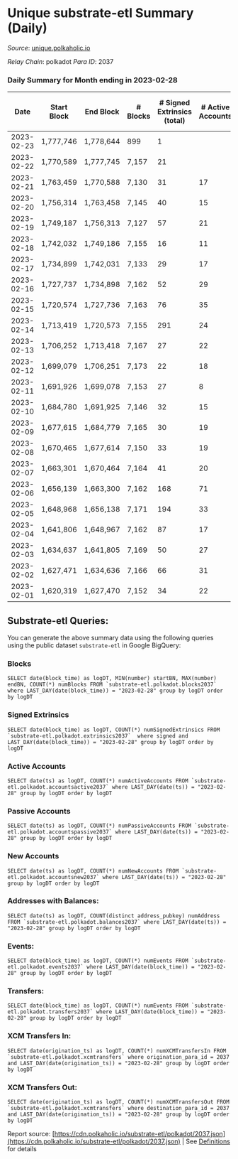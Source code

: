 # Unique substrate-etl Summary (Daily)

_Source_: [unique.polkaholic.io](https://unique.polkaholic.io)

*Relay Chain*: polkadot
*Para ID*: 2037



### Daily Summary for Month ending in 2023-02-28


| Date | Start Block | End Block | # Blocks | # Signed Extrinsics (total) | # Active Accounts | # Passive | # New | # Addresses with Balances | # Events | # Transfers | # XCM Transfers In | # XCM Transfers Out | Issues | 
| ---- | ----------- | --------- | -------- | --------------------------- | ----------------- | --------- | ----- | ------------------------- | -------- | ----------- | ------------------ | ------------------- | ------ |
| 2023-02-23 | 1,777,746 | 1,778,644 | 899 | 1 |  |  |  |  | 1,911 | 1  |   |   |  |
| 2023-02-22 | 1,770,589 | 1,777,745 | 7,157 | 21 |  |  |  |  | 15,284 | 14  |   |   |  |
| 2023-02-21 | 1,763,459 | 1,770,588 | 7,130 | 31 | 17 |  | 2 | 16,207 | 15,320 | 22  |   |   |  |
| 2023-02-20 | 1,756,314 | 1,763,458 | 7,145 | 40 | 15 |  | 4 | 16,205 | 15,360 | 33  |   |   |  |
| 2023-02-19 | 1,749,187 | 1,756,313 | 7,127 | 57 | 21 |  | 6 | 16,201 | 15,407 | 51  |   |   |  |
| 2023-02-18 | 1,742,032 | 1,749,186 | 7,155 | 16 | 11 |  |  | 16,195 | 15,248 | 9  |   |   |  |
| 2023-02-17 | 1,734,899 | 1,742,031 | 7,133 | 29 | 17 |  | 8 | 16,195 | 15,296 | 16  |   |   |  |
| 2023-02-16 | 1,727,737 | 1,734,898 | 7,162 | 52 | 29 |  | 4 | 16,187 | 15,476 | 29  |   |   |  |
| 2023-02-15 | 1,720,574 | 1,727,736 | 7,163 | 76 | 35 |  | 6 | 16,183 | 15,577 | 65  |   |   |  |
| 2023-02-14 | 1,713,419 | 1,720,573 | 7,155 | 291 | 24 |  | 4 | 16,177 | 16,631 | 284  |   |   |  |
| 2023-02-13 | 1,706,252 | 1,713,418 | 7,167 | 27 | 22 |  | 2 | 16,173 | 15,331 | 18  |   |   |  |
| 2023-02-12 | 1,699,079 | 1,706,251 | 7,173 | 22 | 18 |  | 2 | 16,171 | 15,321 | 14  |   |   |  |
| 2023-02-11 | 1,691,926 | 1,699,078 | 7,153 | 27 | 8 |  |  | 16,169 | 15,300 | 20  |   |   |  |
| 2023-02-10 | 1,684,780 | 1,691,925 | 7,146 | 32 | 15 |  | 2 | 16,169 | 15,321 | 24  |   |   |  |
| 2023-02-09 | 1,677,615 | 1,684,779 | 7,165 | 30 | 19 |  | 1 | 16,167 | 15,351 | 19  |   |   |  |
| 2023-02-08 | 1,670,465 | 1,677,614 | 7,150 | 33 | 19 |  | 6 | 16,166 | 15,335 | 25  |   |   |  |
| 2023-02-07 | 1,663,301 | 1,670,464 | 7,164 | 41 | 20 |  | 2 | 16,160 | 15,394 | 27  |   |   |  |
| 2023-02-06 | 1,656,139 | 1,663,300 | 7,162 | 168 | 71 |  | 16,158 | 16,158 | 16,044 | 147  |   |   |  |
| 2023-02-05 | 1,648,968 | 1,656,138 | 7,171 | 194 | 33 |  |  | 16,152 | 16,188 | 172  |   |   |  |
| 2023-02-04 | 1,641,806 | 1,648,967 | 7,162 | 87 | 17 |  | 16,147 | 16,147 | 15,623 | 78  |   |   |  |
| 2023-02-03 | 1,634,637 | 1,641,805 | 7,169 | 50 | 27 |  |  | 16,144 | 15,456 | 25  |   |   |  |
| 2023-02-02 | 1,627,471 | 1,634,636 | 7,166 | 66 | 31 |  |  | 16,140 | 15,526 | 45  |   |   |  |
| 2023-02-01 | 1,620,319 | 1,627,470 | 7,152 | 34 | 22 |  |  | 16,137 | 15,338 | 22  |   |   |  |

## Substrate-etl Queries:
You can generate the above summary data using the following queries using the public dataset `substrate-etl` in Google BigQuery:


### Blocks
```
SELECT date(block_time) as logDT, MIN(number) startBN, MAX(number) endBN, COUNT(*) numBlocks FROM `substrate-etl.polkadot.blocks2037`  where LAST_DAY(date(block_time)) = "2023-02-28" group by logDT order by logDT
```


### Signed Extrinsics
```
SELECT date(block_time) as logDT, COUNT(*) numSignedExtrinsics FROM `substrate-etl.polkadot.extrinsics2037`  where signed and LAST_DAY(date(block_time)) = "2023-02-28" group by logDT order by logDT
```


### Active Accounts
```
SELECT date(ts) as logDT, COUNT(*) numActiveAccounts FROM `substrate-etl.polkadot.accountsactive2037` where LAST_DAY(date(ts)) = "2023-02-28" group by logDT order by logDT
```


### Passive Accounts
```
SELECT date(ts) as logDT, COUNT(*) numPassiveAccounts FROM `substrate-etl.polkadot.accountspassive2037` where LAST_DAY(date(ts)) = "2023-02-28" group by logDT order by logDT
```


### New Accounts
```
SELECT date(ts) as logDT, COUNT(*) numNewAccounts FROM `substrate-etl.polkadot.accountsnew2037` where LAST_DAY(date(ts)) = "2023-02-28" group by logDT order by logDT
```


### Addresses with Balances:
```
SELECT date(ts) as logDT, COUNT(distinct address_pubkey) numAddress FROM `substrate-etl.polkadot.balances2037` where LAST_DAY(date(ts)) = "2023-02-28" group by logDT order by logDT
```


### Events:
```
SELECT date(block_time) as logDT, COUNT(*) numEvents FROM `substrate-etl.polkadot.events2037` where LAST_DAY(date(block_time)) = "2023-02-28" group by logDT order by logDT
```


### Transfers:
```
SELECT date(block_time) as logDT, COUNT(*) numEvents FROM `substrate-etl.polkadot.transfers2037` where LAST_DAY(date(block_time)) = "2023-02-28" group by logDT order by logDT
```


### XCM Transfers In:
```
SELECT date(origination_ts) as logDT, COUNT(*) numXCMTransfersIn FROM `substrate-etl.polkadot.xcmtransfers` where origination_para_id = 2037 and LAST_DAY(date(origination_ts)) = "2023-02-28" group by logDT order by logDT
```


### XCM Transfers Out:
```
SELECT date(origination_ts) as logDT, COUNT(*) numXCMTransfersOut FROM `substrate-etl.polkadot.xcmtransfers` where destination_para_id = 2037 and LAST_DAY(date(origination_ts)) = "2023-02-28" group by logDT order by logDT
```



Report source: [https://cdn.polkaholic.io/substrate-etl/polkadot/2037.json](https://cdn.polkaholic.io/substrate-etl/polkadot/2037.json) | See [Definitions](/DEFINITIONS.md) for details
